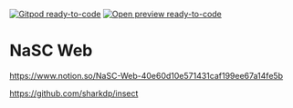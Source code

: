 [![Gitpod ready-to-code](https://img.shields.io/badge/Gitpod-ready--to--code-blue?logo=gitpod)](https://gitpod.io/#https://github.com/parnold-x/nascWeb) 
[![Open preview ready-to-code](https://img.shields.io/badge/Open-Preview-orange)](https://parnold-x.github.io/nascWeb) 

# NaSC Web

https://www.notion.so/NaSC-Web-40e60d10e571431caf199ee67a14fe5b

https://github.com/sharkdp/insect
